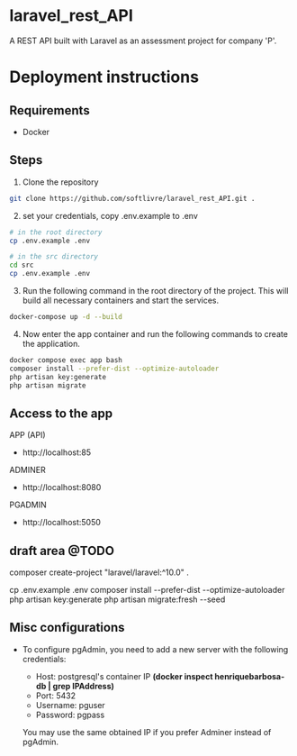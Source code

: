# laravel_rest_API
A REST API built with Laravel as an assessment project for company 'P'.

# Deployment instructions
## Requirements
- Docker

## Steps
1. Clone the repository

```bash
git clone https://github.com/softlivre/laravel_rest_API.git .
```

2. set your credentials, copy .env.example to .env

```bash
# in the root directory
cp .env.example .env

# in the src directory
cd src
cp .env.example .env
```

3. Run the following command in the root directory of the project. This will build all necessary containers and start the services.

```bash
docker-compose up -d --build
```

4. Now enter the app container and run the following commands to create the application.

```bash
docker compose exec app bash
composer install --prefer-dist --optimize-autoloader
php artisan key:generate 
php artisan migrate
```

## Access to the app
APP (API)
- http://localhost:85

ADMINER
- http://localhost:8080

PGADMIN
- http://localhost:5050


## draft area @TODO

composer create-project "laravel/laravel:^10.0" .

cp .env.example .env
composer install --prefer-dist --optimize-autoloader
php artisan key:generate 
php artisan migrate:fresh --seed

## Misc configurations

- To configure pgAdmin, you need to add a new server with the following credentials:
  - Host: postgresql's container IP **(docker inspect henriquebarbosa-db | grep IPAddress)**
  - Port: 5432
  - Username: pguser
  - Password: pgpass

  You may use the same obtained IP if you prefer Adminer instead of pgAdmin.